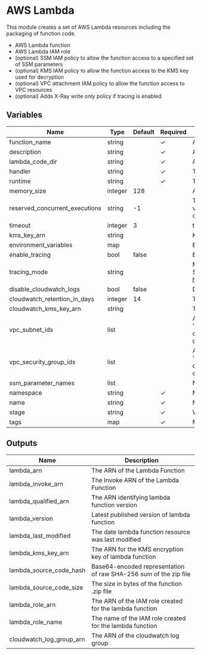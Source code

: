 # AWS Lambda

This module creates a set of AWS Lambda resources including the packaging of function code. 

- AWS Lambda function 
- AWS Lambda IAM role
- (optional) SSM IAM policy to allow the function access to a specified set of SSM parameters
- (optional) KMS IAM policy to allow the function access to the KMS key used for decryption
- (optional) VPC attachment IAM policy to allow the function access to VPC resources
- (optional) Adds X-Ray write only policy if tracing is enabled

## Variables

| Name                           | Type    | Default | Required | Description                                                                
| ------------------------------ | ------- | ------- | -------- | -------------------------------------------------------------------------- 
| function_name                  | string  |         | ✓        | A unique name for the lambda function                                      
| description                    | string  |         | ✓        | A description of the lambda function                                       
| lambda_code_dir                | string  |         | ✓        | A directory containing the code that needs to be packaged                  
| handler                        | string  |         | ✓        | The function entrypoint                                                    
| runtime                        | string  |         | ✓        | The runtime environment for the Lambda function                            
| memory_size                    | integer | 128     |          | Amount of memory in MB your Lambda Function can use at runtime             
| reserved_concurrent_executions | string  | -1      |          | The amount of reserved concurrent executions for this lambda function. A value of 0 disables lambda from being triggered and -1 removes any concurrency limitations.
| timeout                        | integer | 3       |          | timeout                                                                    
| kms_key_arn                    | string  |         |          | KMS key used for decryption                                                
| environment_variables          | map     |         |          | Environment variables
| enable_tracing                 | bool    | false   |          | Enables X-Ray. If true, tracing_mode variable is required
| tracing_mode                   | string  |         |          | Mandatory if tracing is enabled. Possible values: PassThrough or Active. See https://www.terraform.io/docs/providers/aws/r/lambda_function.html#mode
| disable_cloudwatch_logs        | bool    | false   |          | Disable cloudwatch logs
| cloudwatch_retention_in_days   | integer | 14      |          | The number of days you want to retain log events in lambda's log group
| cloudwatch_kms_key_arn         | string  |         |          | The ARN of the KMS Key to use when encrypting log data
| vpc_subnet_ids                 | list    |         |          | Allows the function to access VPC subnets (if both 'subnet_ids' and 'security_group_ids' are empty then vpc_config is considered to be empty or unset, see https://docs.aws.amazon.com/lambda/latest/dg/vpc.html for details).
| vpc_security_group_ids         | list    |         |          | Allows the function to access VPC (if both 'subnet_ids' and 'security_group_ids' are empty then vpc_config is considered to be empty or unset, see https://docs.aws.amazon.com/lambda/latest/dg/vpc.html for details).
| ssm_parameter_names            | list    |         |          | Names of SSM parameters that lambda will be able to access
| namespace                      | string  |         | ✓        | Namespace used for labeling resources                  
| name                           | string  |         | ✓        | Name of the module / resources                         
| stage                          | string  |         | ✓        | What staga are the resources for? staging, production? 
| tags                           | map     |         | ✓        | Map of tags to be applied to all resources             

## Outputs

| Name                    | Description                                                       |
| ----------------------- | ----------------------------------------------------------------- |
| lambda_arn              | The ARN of the Lambda Function                                    |
| lambda_invoke_arn       | The Invoke ARN of the Lambda Function                             |
| lambda_qualified_arn    | The ARN identifying lambda function version                       |
| lambda_version          | Latest published version of lambda function                       |
| lambda_last_modified    | The date lambda function resource was last modified               |
| lambda_kms_key_arn      | The ARN for the KMS encryption key of lambda function             |
| lambda_source_code_hash | Base64-encoded representation of raw SHA-256 sum of the zip file  |
| lambda_source_code_size | The size in bytes of the function .zip file                       |
| lambda_role_arn         | The ARN of the IAM role created for the lambda function           |
| lambda_role_name        | The name of the IAM role created for the lambda function          |
| cloudwatch_log_group_arn| The ARN of the cloudwatch log group                               |
